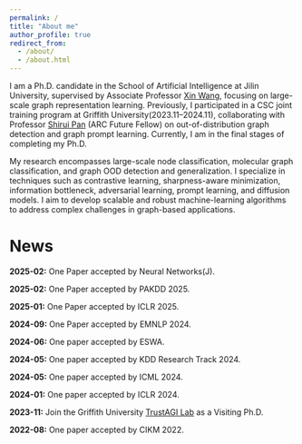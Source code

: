 ```yaml
---
permalink: /
title: "About me"
author_profile: true
redirect_from: 
  - /about/
  - /about.html
---
```


I am a Ph.D. candidate in the School of Artificial Intelligence at Jilin University, supervised by Associate Professor [Xin Wang](https://xinwangjlu.github.io/), focusing on large-scale graph representation learning. Previously, I participated in a CSC joint training program at Griffith University(2023.11–2024.11), collaborating with Professor [Shirui Pan](https://trust-agi.github.io/author/shirui-pan/) (ARC Future Fellow) on out-of-distribution graph detection and graph prompt learning. Currently, I am in the final stages of completing my Ph.D.

My research encompasses large-scale node classification, molecular graph classification, and graph OOD detection and generalization. I specialize in techniques such as contrastive learning, sharpness-aware minimization, information bottleneck, adversarial learning, prompt learning, and diffusion models. I aim to develop scalable and robust machine-learning algorithms to address complex challenges in graph-based applications.

News
=====
**2025-02:** One Paper accepted by Neural Networks(J).

**2025-02:** One Paper accepted by PAKDD 2025.

**2025-01:** One Paper accepted by ICLR 2025.

**2024-09:** One Paper accepted by EMNLP 2024.

**2024-06:** One paper accepted by ESWA.

**2024-05:** One paper accepted by KDD Research Track 2024.

**2024-05:** One paper accepted by ICML 2024.

**2024-01:** One paper accepted by ICLR 2024.

**2023-11:** Join the Griffith University [TrustAGI Lab](https://trust-agi.github.io/) as a Visiting Ph.D.

**2022-08:** One paper accepted by CIKM 2022.



